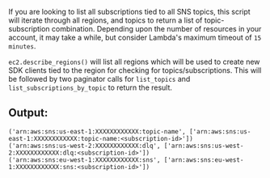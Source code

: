 If you are looking to list all subscriptions tied to all SNS topics, this script will iterate through all regions, and topics to return a list of topic-subscription combination. Depending upon the number of resources in your account, it may take a while, but consider Lambda's maximum timeout of ```15 minutes```.

```ec2.describe_regions()``` will list all regions which will be used to create new SDK clients tied to the region for checking for topics/subscriptions. This will be followed by two paginator calls for ```list_topics``` and ```list_subscriptions_by_topic``` to return the result.

## Output:

```
('arn:aws:sns:us-east-1:XXXXXXXXXXXX:topic-name', ['arn:aws:sns:us-east-1:XXXXXXXXXXXX:topic-name:<subscription-id>'])
('arn:aws:sns:us-west-2:XXXXXXXXXXXX:dlq', ['arn:aws:sns:us-west-2:XXXXXXXXXXXX:dlq:<subscription-id>'])
('arn:aws:sns:eu-west-1:XXXXXXXXXXXX:sns', ['arn:aws:sns:eu-west-1:XXXXXXXXXXXX:sns:<subscription-id>'])
```
